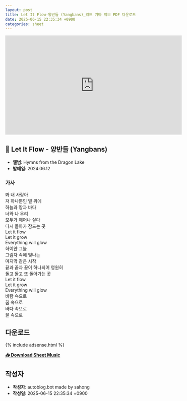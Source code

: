 ```yaml
---
layout: post
title: Let It Flow-양반들 (Yangbans)_리드 기타 악보 PDF 다운로드
date: 2025-06-15 22:35:34 +0900
categories: sheet
---
```


<iframe width="560" height="315" src="https://www.youtube.com/embed/T3zX2tOmZvA" frameborder="0" allowfullscreen></iframe>

## 🎵 Let It Flow - 양반들 (Yangbans)

- **앨범**: Hymns from the Dragon Lake  
- **발매일**: 2024.06.12  

### 가사
봐 내 사랑아  
저 하나뿐인 별 위에  
하늘과 땅과 바다  
너와 나 우리  
모두가 깨어나 살다  
다시 돌아가 잠드는 곳  
Let it flow  
Let it grow  
Everything will glow  
하이얀 그늘  
그림자 속에 빛나는  
마지막 같은 시작  
끝과 끝과 끝이 하나되어 영원히  
돌고 돌고 또 돌아가는 곳  
Let it flow  
Let it grow  
Everything will glow  
바람 속으로  
꿈 속으로  
바다 속으로  
물 속으로  


## 다운로드

{% include adsense.html %}

<p><a href="https://drive.google.com/file/d/1zxU6KXUoCHjpVB-cBxM0O7GkOZqWIHxG/view?usp=drive_link" download><strong>📥 Download Sheet Music</strong></a></p>

## 작성자 
- **작성자**: autoblog.bot made by sahong
- **작성일**: 2025-06-15 22:35:34 +0900
